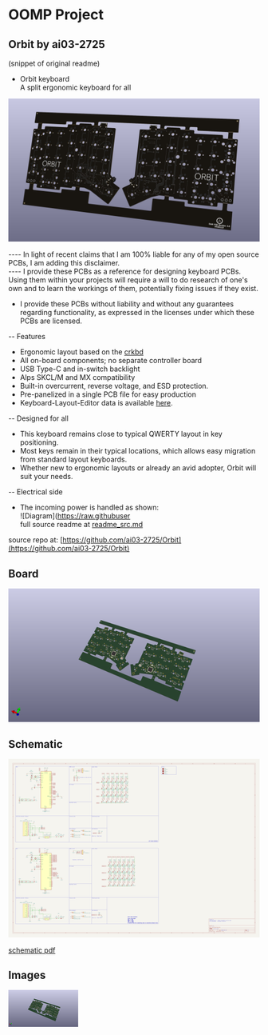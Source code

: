 # OOMP Project  
## Orbit  by ai03-2725  
  
(snippet of original readme)  
  
- Orbit keyboard  
A split ergonomic keyboard for all  
  
![Render Image](https://raw.githubusercontent.com/ai03-2725/Orbit/master/Images/PCB-R2.0.jpg)  
  
---- In light of recent claims that I am 100% liable for any of my open source PCBs, I am adding this disclaimer.  
---- I provide these PCBs as a reference for designing keyboard PCBs. Using them within your projects will require a will to do research of one's own and to learn the workings of them, potentially fixing issues if they exist.  
- I provide these PCBs without liability and without any guarantees regarding functionality, as expressed in the licenses under which these PCBs are licensed.  
  
-- Features  
- Ergonomic layout based on the [crkbd](https://github.com/foostan/crkbd)  
- All on-board components; no separate controller board  
- USB Type-C and in-switch backlight  
- Alps SKCL/M and MX compatibility  
- Built-in overcurrent, reverse voltage, and ESD protection.  
- Pre-panelized in a single PCB file for easy production  
- Keyboard-Layout-Editor data is available [here](http://www.keyboard-layout-editor.com/-/gists/53ebf59524de12515cb7e2e6de94f0d6).  
  
-- Designed for all  
- This keyboard remains close to typical QWERTY layout in key positioning.  
- Most keys remain in their typical locations, which allows easy migration from standard layout keyboards.  
- Whether new to ergonomic layouts or already an avid adopter, Orbit will suit your needs.  
  
-- Electrical side  
- The incoming power is handled as shown:  
![Diagram](https://raw.githubuser  
  full source readme at [readme_src.md](readme_src.md)  
  
source repo at: [https://github.com/ai03-2725/Orbit](https://github.com/ai03-2725/Orbit)  
## Board  
  
[![working_3d.png](working_3d_600.png)](working_3d.png)  
## Schematic  
  
[![working_schematic.png](working_schematic_600.png)](working_schematic.png)  
  
[schematic pdf](working_schematic.pdf)  
## Images  
  
[![working_3d.png](working_3d_140.png)](working_3d.png)  
